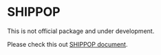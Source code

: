 # SHIPPOP

This is not official package and under development.

Please check this out [SHIPPOP document](https://developers.shippop.com/seller).
